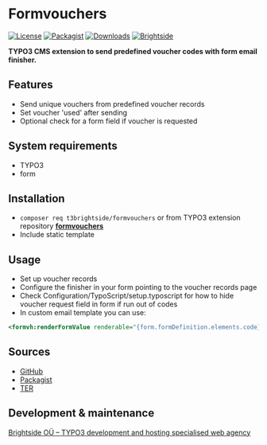 # Formvouchers
[![License](https://poser.pugx.org/t3brightside/formvouchers/license)](LICENSE.txt)
[![Packagist](https://img.shields.io/packagist/v/t3brightside/formvouchers.svg?style=flat)](https://packagist.org/packages/t3brightside/pagelist)
[![Downloads](https://poser.pugx.org/t3brightside/formvouchers/downloads)](https://packagist.org/packages/t3brightside/formvouchers)
[![Brightside](https://img.shields.io/badge/by-t3brightside.com-orange.svg?style=flat)](https://t3brightside.com)

**TYPO3 CMS extension to send predefined voucher codes with form email finisher.**

## Features
- Send unique vouchers from predefined voucher records
- Set voucher 'used' after sending
- Optional check for a form field if voucher is requested

## System requirements
- TYPO3
- form

## Installation
 - `composer req t3brightside/formvouchers` or from TYPO3 extension repository **[formvouchers](https://extensions.typo3.org/extension/formvouchers/)**
 - Include static template

## Usage
 - Set up voucher records
 - Configure the finisher in your form pointing to the voucher records page
 - Check Configuration/TypoScript/setup.typoscript for how to hide voucher request field in form if run out of codes
 - In custom email template you can use:
```xml
<formvh:renderFormValue renderable="{form.formDefinition.elements.code}" as="formValue">{formValue.processedValue}</formvh:renderFormValue>
```

## Sources
-  [GitHub](https://github.com/t3brightside/formvouchers)
-  [Packagist](https://packagist.org/packages/t3brightside/formvouchers)
-  [TER](https://extensions.typo3.org/extension/formvouchers/)

## Development & maintenance
[Brightside OÜ – TYPO3 development and hosting specialised web agency](https://t3brightside.com/)
